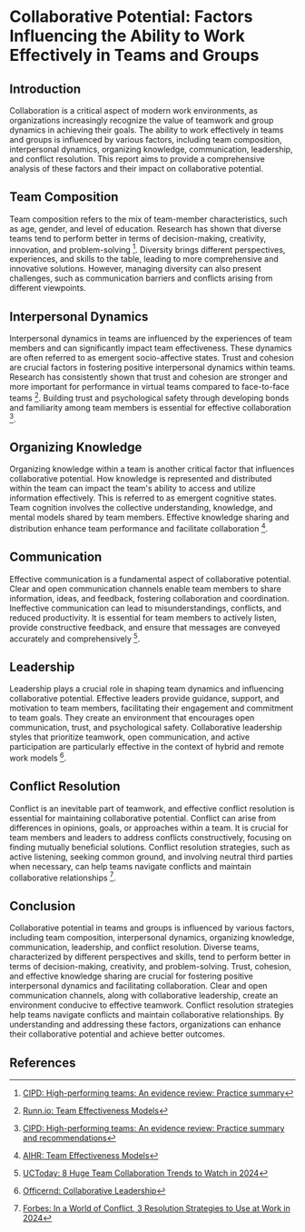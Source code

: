 # Collaborative Potential: Factors Influencing the Ability to Work Effectively in Teams and Groups

## Introduction

Collaboration is a critical aspect of modern work environments, as organizations increasingly recognize the value of teamwork and group dynamics in achieving their goals. The ability to work effectively in teams and groups is influenced by various factors, including team composition, interpersonal dynamics, organizing knowledge, communication, leadership, and conflict resolution. This report aims to provide a comprehensive analysis of these factors and their impact on collaborative potential.

## Team Composition

Team composition refers to the mix of team-member characteristics, such as age, gender, and level of education. Research has shown that diverse teams tend to perform better in terms of decision-making, creativity, innovation, and problem-solving [^1^]. Diversity brings different perspectives, experiences, and skills to the table, leading to more comprehensive and innovative solutions. However, managing diversity can also present challenges, such as communication barriers and conflicts arising from different viewpoints.

## Interpersonal Dynamics

Interpersonal dynamics in teams are influenced by the experiences of team members and can significantly impact team effectiveness. These dynamics are often referred to as emergent socio-affective states. Trust and cohesion are crucial factors in fostering positive interpersonal dynamics within teams. Research has consistently shown that trust and cohesion are stronger and more important for performance in virtual teams compared to face-to-face teams [^2^]. Building trust and psychological safety through developing bonds and familiarity among team members is essential for effective collaboration [^3^].

## Organizing Knowledge

Organizing knowledge within a team is another critical factor that influences collaborative potential. How knowledge is represented and distributed within the team can impact the team's ability to access and utilize information effectively. This is referred to as emergent cognitive states. Team cognition involves the collective understanding, knowledge, and mental models shared by team members. Effective knowledge sharing and distribution enhance team performance and facilitate collaboration [^4^].

## Communication

Effective communication is a fundamental aspect of collaborative potential. Clear and open communication channels enable team members to share information, ideas, and feedback, fostering collaboration and coordination. Ineffective communication can lead to misunderstandings, conflicts, and reduced productivity. It is essential for team members to actively listen, provide constructive feedback, and ensure that messages are conveyed accurately and comprehensively [^5^].

## Leadership

Leadership plays a crucial role in shaping team dynamics and influencing collaborative potential. Effective leaders provide guidance, support, and motivation to team members, facilitating their engagement and commitment to team goals. They create an environment that encourages open communication, trust, and psychological safety. Collaborative leadership styles that prioritize teamwork, open communication, and active participation are particularly effective in the context of hybrid and remote work models [^6^].

## Conflict Resolution

Conflict is an inevitable part of teamwork, and effective conflict resolution is essential for maintaining collaborative potential. Conflict can arise from differences in opinions, goals, or approaches within a team. It is crucial for team members and leaders to address conflicts constructively, focusing on finding mutually beneficial solutions. Conflict resolution strategies, such as active listening, seeking common ground, and involving neutral third parties when necessary, can help teams navigate conflicts and maintain collaborative relationships [^7^].

## Conclusion

Collaborative potential in teams and groups is influenced by various factors, including team composition, interpersonal dynamics, organizing knowledge, communication, leadership, and conflict resolution. Diverse teams, characterized by different perspectives and skills, tend to perform better in terms of decision-making, creativity, and problem-solving. Trust, cohesion, and effective knowledge sharing are crucial for fostering positive interpersonal dynamics and facilitating collaboration. Clear and open communication channels, along with collaborative leadership, create an environment conducive to effective teamwork. Conflict resolution strategies help teams navigate conflicts and maintain collaborative relationships. By understanding and addressing these factors, organizations can enhance their collaborative potential and achieve better outcomes.

## References

[^1^]: [CIPD: High-performing teams: An evidence review: Practice summary](https://www.cipd.org/globalassets/media/knowledge/knowledge-hub/evidence-reviews/2023-pdfs/8388-high-performing-teams-practice-summary.pdf)

[^2^]: [Runn.io: Team Effectiveness Models](https://www.runn.io/blog/team-effectiveness-models)

[^3^]: [CIPD: High-performing teams: An evidence review: Practice summary and recommendations](https://www.cipd.org/globalassets/media/knowledge/knowledge-hub/evidence-reviews/2023-pdfs/8388-high-performing-teams-practice-summary.pdf)

[^4^]: [AIHR: Team Effectiveness Models](https://www.aihr.com/blog/team-effectiveness-models/)

[^5^]: [UCToday: 8 Huge Team Collaboration Trends to Watch in 2024](https://www.uctoday.com/collaboration/8-huge-team-collaboration-trends-to-watch-in-2024/)

[^6^]: [Officernd: Collaborative Leadership](https://www.officernd.com/blog/collaborative-leadership/)

[^7^]: [Forbes: In a World of Conflict, 3 Resolution Strategies to Use at Work in 2024](https://www.forbes.com/sites/annashields/2023/12/19/in-a-world-of-conflict-3-resolution-strategies-to-use-at-work-in-2024/)